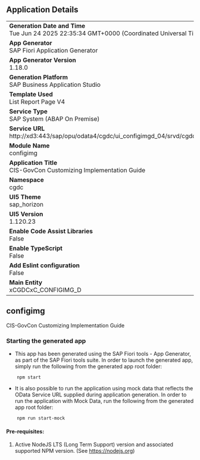 ## Application Details
|               |
| ------------- |
|**Generation Date and Time**<br>Tue Jun 24 2025 22:35:34 GMT+0000 (Coordinated Universal Time)|
|**App Generator**<br>SAP Fiori Application Generator|
|**App Generator Version**<br>1.18.0|
|**Generation Platform**<br>SAP Business Application Studio|
|**Template Used**<br>List Report Page V4|
|**Service Type**<br>SAP System (ABAP On Premise)|
|**Service URL**<br>http://xd3:443/sap/opu/odata4/cgdc/ui_configimgd_04/srvd/cgdc/ui_configimg_d/0001/|
|**Module Name**<br>configimg|
|**Application Title**<br>CIS-GovCon Customizing Implementation Guide|
|**Namespace**<br>cgdc|
|**UI5 Theme**<br>sap_horizon|
|**UI5 Version**<br>1.120.23|
|**Enable Code Assist Libraries**<br>False|
|**Enable TypeScript**<br>False|
|**Add Eslint configuration**<br>False|
|**Main Entity**<br>xCGDCxC_CONFIGIMG_D|

## configimg

CIS-GovCon Customizing Implementation Guide

### Starting the generated app

-   This app has been generated using the SAP Fiori tools - App Generator, as part of the SAP Fiori tools suite.  In order to launch the generated app, simply run the following from the generated app root folder:

```
    npm start
```

- It is also possible to run the application using mock data that reflects the OData Service URL supplied during application generation.  In order to run the application with Mock Data, run the following from the generated app root folder:

```
    npm run start-mock
```

#### Pre-requisites:

1. Active NodeJS LTS (Long Term Support) version and associated supported NPM version.  (See https://nodejs.org)



